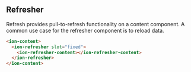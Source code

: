 ## Refresher

Refresh provides pull-to-refresh functionality on a content component. A common use case for the refresher component is to reload data.

```html
<ion-content>
  <ion-refresher slot="fixed">
    <ion-refresher-content></ion-refresher-content>
  </ion-refresher>
</ion-content>
```
